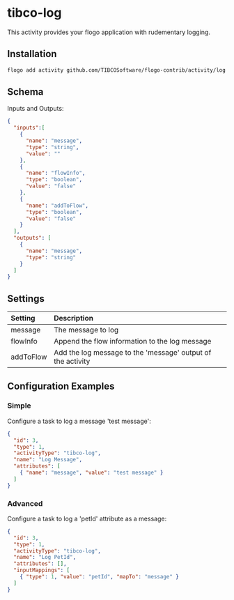# tibco-log
This activity provides your flogo application with rudementary logging.


## Installation

```bash
flogo add activity github.com/TIBCOSoftware/flogo-contrib/activity/log
```

## Schema
Inputs and Outputs:

```json
{
  "inputs":[
    {
      "name": "message",
      "type": "string",
      "value": ""
    },
    {
      "name": "flowInfo",
      "type": "boolean",
      "value": "false"
    },
    {
      "name": "addToFlow",
      "type": "boolean",
      "value": "false"
    }
  ],
  "outputs": [
    {
      "name": "message",
      "type": "string"
    }
  ]
}
```
## Settings
| Setting   | Description    |
|:----------|:---------------|
| message   | The message to log |         
| flowInfo  | Append the flow information to the log message |
| addToFlow | Add the log message to the 'message' output of the activity |


## Configuration Examples
### Simple
Configure a task to log a message 'test message':

```json
{
  "id": 3,
  "type": 1,
  "activityType": "tibco-log",
  "name": "Log Message",
  "attributes": [
    { "name": "message", "value": "test message" }
  ]
}
```
### Advanced
Configure a task to log a 'petId' attribute as a message:

```json
{
  "id": 3,
  "type": 1,
  "activityType": "tibco-log",
  "name": "Log PetId",
  "attributes": [],
  "inputMappings": [
    { "type": 1, "value": "petId", "mapTo": "message" }
  ]
}
```


